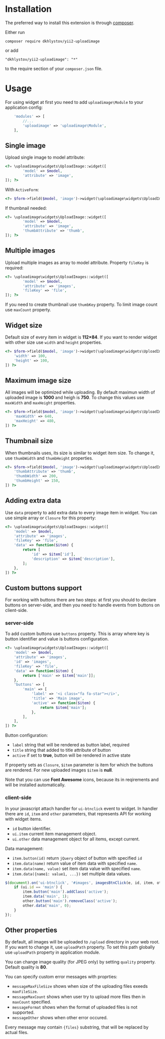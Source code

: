 # Installation

The preferred way to install this extension is through [composer](http://getcomposer.org/download/).

Either run

```
composer require dkhlystov/yii2-uploadimage
```

or add

```
"dkhlystov/yii2-uploadimage": "*"
```

to the require section of your `composer.json` file.


# Usage

For using widget at first you need to add `uploadimage\Module` to your application config:

```php
    'modules' => [
        //...
        'uploadimage' => 'uploadimage\Module',
    ],
```

## Single image

Upload single image to model attribute:

```php
<?= \uploadimage\widgets\UploadImage::widget([
        'model' => $model,
        'attribute' => 'image',
]); ?>
```

With `ActiveForm`:

```php
<?= $form->field($model, 'image')->widget(\uploadimage\widgets\UploadImage::className()) ?>
```

If thumbnail needed:

```php
<?= \uploadimage\widgets\UploadImage::widget([
        'model' => $model,
        'attribute' => 'image',
        'thumbAttribute' => 'thumb',
]); ?>
```

## Multiple images

Upload multiple images as array to model attribute. Property `fileKey` is required:

```php
<?= \uploadimage\widgets\UploadImages::widget([
        'model' => $model,
        'attribute' => 'images',
        'fileKey' => 'file',
]); ?>
```

If you need to create thumbnail use `thumbKey` property. To limit image count use `maxCount` property.

## Widget size

Default size of every item in widget is **112&times;84**. If you want to render widget with other size use `width` and `height` properties.

```php
<?= $form->field($model, 'image')->widget(\uploadimage\widgets\UploadImage::className(), [
    'width' => 100,
    'height' => 100,
]) ?>
```

## Maximum image size

All images will be optimized while uploading. By default maximun width of uploaded image is **1000** and heigh is **750**. To change this values use `maxWidth` and `maxHeight` properties.

```php
<?= $form->field($model, 'image')->widget(\uploadimage\widgets\UploadImage::className(), [
    'maxWidth' => 640,
    'maxHeight' => 480,
]) ?>
```

## Thumbnail size

When thumbnails uses, its size is similar to widget item size. To change it, use `thumbWidth` and `thumbHeight` properties.

```php
<?= $form->field($model, 'image')->widget(\uploadimage\widgets\UploadImage::className(), [
    'thumbAttribute' => 'thumb',
    'thumbWidth' => 200,
    'thumbHeight' => 150,
]) ?>
```

## Adding extra data

Use `data` property to add extra data to every image item in widget. You can use simple array or `Closure` for this property:

```php
<?= \uploadimage\widgets\UploadImages::widget([
    'model' => $model,
    'attribute' => 'images',
    'fileKey' => 'file',
    'data' => function($item) {
        return [
            'id' => $item['id'],
            'description' => $item['description'],
        ];
    },
]) ?>
```

## Custom buttons support

For working with buttons there are two steps: at first you should to declare buttons on server-side, and then you need to handle events from buttons on client-side.

### server-side

To add custom buttons use `buttons` property. This is array where key is button identifier and value is buttons configuration.
```php
<?= \uploadimage\widgets\UploadImages::widget([
    'model' => $model,
    'attribute' => 'images',
    'id' => 'images',
    'fileKey' => 'file',
    'data' => function($item) {
        return ['main' => $item['main']];
    },
    'buttons' => [
        'main' => [
            'label' => '<i class="fa fa-star"></i>',
            'title' => 'Main image',
            'active' => function($item) {
                return $item['main'];
            },
        ],
    ],
]) ?>
```

Button configuration:

* `label` string that will be rendered as button label, required
* `title` string that added to title attribute of button
* `active` if set to **true**, button will be rendered in active state

If property sets as `Closure`, `$item` parameter is item for which the buttons are rendered. For new uploaded images `$item` is **null**.

Note that you can use **Font Awesome** icons, because its in reqirements and will be installed automatically.

### client-side

In your javascript attach handler for `ui-btnclick` event to widget. In handler there are `id`, `item` and `other` parameters, that represents API for working with widget items.

* `id` button identifier.
* `ui.item` current item management object.
* `ui.other` data management object for all items, except current.

Data management:

* `item.button(id)` return `jQuery` object of button with specified `id`
* `item.data(name)` return value of item data with specified `name`.
* `item.data(name, value)` set item data value with specified `name`.
* `item.data({name1: value1, ...})` set multiple data values.

```js
$(document).on('ui-btnclick', '#images', imagesBtnClick(e, id, item, other) {
    if (ui.id == 'main') {
        item.button('main').addClass('active');
        item.data('main', 1);
        other.button('main').removeClass('active');
        other.data('main', 0);
    }
});
```

## Other properties

By default, all images will be uploaded to `/upload` directory in your web root. If you want to change it, use `uploadPath` property. To set this path globally use `uploadPath` property in application module.

You can change image quality (for JPEG only) by setting `quality` property. Default quality is **80**.

You can specify custom error messages with proprties:

* `messageMaxFileSize` shows when size of the uploading files exeeds `maxFileSize`.
* `messageMaxCount` shows when user try to upload more files then in `maxCount` specified.
* `messageFormat` shows when the format of uploaded files is not supported.
* `messageOther` shows when other error occured.

Every message may contain `{files}` substring, that will be replaced by actual files.